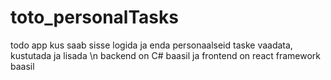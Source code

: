 # toto_personalTasks
todo app kus saab sisse logida ja enda personaalseid taske vaadata, kustutada ja lisada
\n backend on C# baasil ja frontend on react framework baasil

